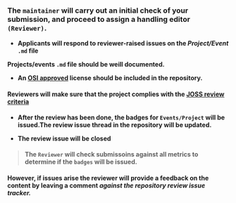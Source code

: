 
### **The `maintainer` will carry out an initial check of your submission, and proceed to assign a handling editor `(Reviewer)`.**


- **Applicants will respond to reviewer-raised issues on the *Project/Event* `.md` file**

 **Projects/events `.md` file should be weill documented.**

- **An [OSI approved](https://opensource.org/licenses/alphabetical) license should be included in the repository.**

#### Reviewers will make sure that the project complies with the [JOSS review criteria](https://joss.readthedocs.io/en/latest/review_criteria.html)



- **After the review has been done, the badges for `Events/Project` will be issued.The review issue thread in the repository will be updated.**


- **The review issue will be closed**


> #### The `Reviewer` will check submissoins against all metrics to determine if the `badges` will be issued. 



#### However, if issues arise the reviewer will provide a feedback on the content by leaving a comment *against the repository review issue tracker.*
